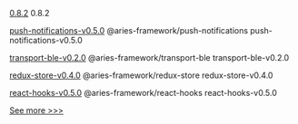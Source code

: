 
[0.8.2](https://github.com/hyperledger/aries-cloudagent-python/releases/tag/0.8.2) 0.8.2

[push-notifications-v0.5.0](https://github.com/hyperledger/aries-framework-javascript-ext/releases/tag/push-notifications-v0.5.0) @aries-framework/push-notifications push-notifications-v0.5.0

[transport-ble-v0.2.0](https://github.com/hyperledger/aries-framework-javascript-ext/releases/tag/transport-ble-v0.2.0) @aries-framework/transport-ble transport-ble-v0.2.0

[redux-store-v0.4.0](https://github.com/hyperledger/aries-framework-javascript-ext/releases/tag/redux-store-v0.4.0) @aries-framework/redux-store redux-store-v0.4.0

[react-hooks-v0.5.0](https://github.com/hyperledger/aries-framework-javascript-ext/releases/tag/react-hooks-v0.5.0) @aries-framework/react-hooks react-hooks-v0.5.0


[See more >>>](https://start-here.hyperledger.org/releases)

